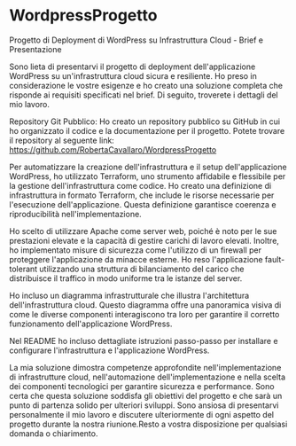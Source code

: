 # WordpressProgetto
Progetto di Deployment di WordPress su Infrastruttura Cloud - Brief e Presentazione

Sono lieta di presentarvi il progetto di deployment dell'applicazione WordPress su un'infrastruttura cloud sicura e resiliente. Ho preso in considerazione le vostre esigenze e ho creato una soluzione completa che risponde ai requisiti specificati nel brief. Di seguito, troverete i dettagli del mio lavoro.

Repository Git Pubblico:
Ho creato un repository pubblico su GitHub in cui ho organizzato il codice e la documentazione per il progetto. Potete trovare il repository al seguente link: https://github.com/RobertaCavallaro/WordpressProgetto


Per automatizzare la creazione dell'infrastruttura e il setup dell'applicazione WordPress, ho utilizzato Terraform, uno strumento affidabile e flessibile per la gestione dell'infrastruttura come codice. Ho creato una definizione di infrastruttura in formato Terraform, che include le risorse necessarie per l'esecuzione dell'applicazione. Questa definizione garantisce coerenza e riproducibilità nell'implementazione.


Ho scelto di utilizzare Apache come server web, poiché è noto per le sue prestazioni elevate e la capacità di gestire carichi di lavoro elevati. Inoltre, ho implementato misure di sicurezza come l'utilizzo di un firewall per proteggere l'applicazione da minacce esterne. Ho reso l'applicazione fault-tolerant utilizzando una struttura di bilanciamento del carico che distribuisce il traffico in modo uniforme tra le istanze del server.


Ho incluso un diagramma infrastrutturale che illustra l'architettura dell'infrastruttura cloud. Questo diagramma offre una panoramica visiva di come le diverse componenti interagiscono tra loro per garantire il corretto funzionamento dell'applicazione WordPress.


Nel README ho incluso dettagliate istruzioni passo-passo per installare e configurare l'infrastruttura e l'applicazione WordPress.


La mia soluzione dimostra competenze approfondite nell'implementazione di infrastrutture cloud, nell'automazione dell'implementazione e nella scelta dei componenti tecnologici per garantire sicurezza e performance. Sono certa che questa soluzione soddisfa gli obiettivi del progetto e che sarà un punto di partenza solido per ulteriori sviluppi.
Sono ansiosa di presentarvi personalmente il mio lavoro e discutere ulteriormente di ogni aspetto del progetto durante la nostra riunione.Resto a vostra disposizione per qualsiasi domanda o chiarimento.




